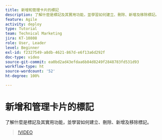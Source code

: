 ```yaml
---
title: 新增和管理卡片的標記
description: 了解什麼是標記及其實用功能，並學習如何建立、刪除、新增及移除標記。
feature: Agile
activity: deploy
type: Tutorial
team: Technical Marketing
jira: KT-10808
role: User, Leader
level: Beginner
exl-id: f2327549-a8db-4621-867d-e6f13a6d292f
doc-type: video
source-git-commit: ea0bd2ad43efdaa6b84d8249f2848783fd531d93
workflow-type: ht
source-wordcount: '52'
ht-degree: 100%

---
```


# 新增和管理卡片的標記

了解什麼是標記及其實用功能，並學習如何建立、刪除、新增及移除標記。

>[!VIDEO](https://video.tv.adobe.com/v/346807/?quality=12&learn=on)
